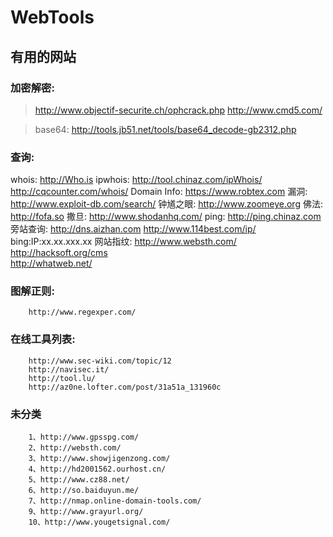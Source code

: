 WebTools
========

有用的网站
---------------------------------------------------------------------------

### 加密解密:
> http://www.objectif-securite.ch/ophcrack.php
> http://www.cmd5.com/

> base64:
> http://tools.jb51.net/tools/base64_decode-gb2312.php

### 查询:
whois:
        http://Who.is
        ipwhois:
        http://tool.chinaz.com/ipWhois/
        http://cqcounter.com/whois/
Domain Info:
        https://www.robtex.com
漏洞:
        http://www.exploit-db.com/search/
钟馗之眼:
        http://www.zoomeye.org
佛法:
        http://fofa.so
撒旦:
        http://www.shodanhq.com/
ping:
        http://ping.chinaz.com
旁站查询:
        http://dns.aizhan.com
        http://www.114best.com/ip/
        bing:IP:xx.xx.xxx.xx
网站指纹:
        http://www.websth.com/ 
        http://hacksoft.org/cms     
        http://whatweb.net/

### 图解正则:
        http://www.regexper.com/


### 在线工具列表:
        http://www.sec-wiki.com/topic/12
        http://navisec.it/
        http://tool.lu/
        http://az0ne.lofter.com/post/31a51a_131960c

### 未分类
        1、http://www.gpsspg.com/
        2、http://websth.com/
        3、http://www.showjigenzong.com/
        4、http://hd2001562.ourhost.cn/
        5、http://www.cz88.net/
        6、http://so.baiduyun.me/
        7、http://nmap.online-domain-tools.com/
        9、http://www.grayurl.org/
        10、http://www.yougetsignal.com/
